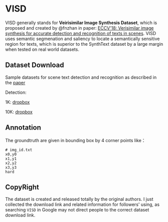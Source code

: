 # VISD
VISD generally stands for **Veirisimilar Image Synthesis Dataset**, which is proposed and created by @fnzhan in paper: [ECCV'18: Verisimilar image synthesis for accurate detection and recognition of texts in scenes](https://openaccess.thecvf.com/content_ECCV_2018/html/Fangneng_Zhan_Verisimilar_Image_Synthesis_ECCV_2018_paper.html). VISD uses semantic segmenation and saliency to locate a semantically sensitive region for texts, which is superior to the SynthText dataset by a large margin when tested on real world datasets.

## Dataset Download
Sample datasets for scene text detection and recognition as described in the [paper](https://openaccess.thecvf.com/content_ECCV_2018/html/Fangneng_Zhan_Verisimilar_Image_Synthesis_ECCV_2018_paper.html)

Detection:

1K: [dropbox](https://www.dropbox.com/s/5hirb8eal44ek4d/1K.tar.gz?dl=0)

10K: [dropbox](https://www.dropbox.com/s/fu49xa4vqxhtrwm/10K.tar.gz?dl=0)

## Annotation
The groundtruth are given in bounding box by 4 corner points like：
```
# img_id.txt
x0,y0
x1,y1
x2,y2
x3,y3
hard
```

## CopyRight
The dataset is created and released totally by the original authors. I just collected the download link and related information for followers' using, as searching `VISD` in Google may not direct people to the correct dataset download link.
